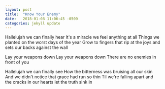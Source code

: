 ```yaml
---
layout: post
title:  "Know Your Enemy"
date:   2018-01-08 11:06:45 -0500
categories: jekyll update
---
```

Hallelujah we can finally hear
It's a miracle we feel anything at all
Things we planted on the worst days of the year
Grow to fingers that rip at the joys and sets our backs against the wall

Lay your weapons down
Lay your weapons down
There are no enemies in front of you

Hallelujah we can finally see
How the bitterness was bruising all our skin
And we didn't notice that grace had run so thin
Til we're falling apart and the cracks in our hearts let the truth sink in

